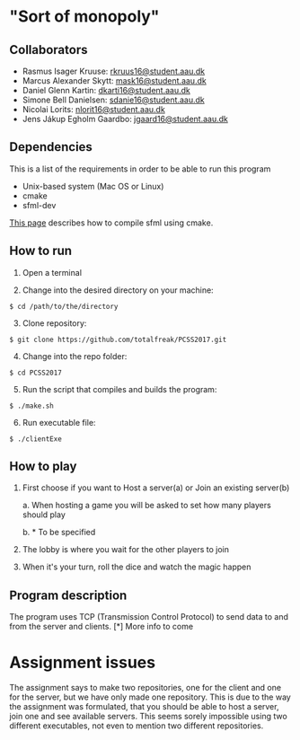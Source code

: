 # "Sort of monopoly"

## Collaborators
- Rasmus Isager Kruuse: rkruus16@student.aau.dk
- Marcus Alexander Skytt: mask16@student.aau.dk
- Daniel Glenn Kartin: dkarti16@student.aau.dk
- Simone Bell Danielsen: sdanie16@student.aau.dk
- Nicolai Lorits: nlorit16@student.aau.dk
- Jens Jákup Egholm Gaardbo: jgaard16@student.aau.dk

## Dependencies

This is a list of the requirements in order to be able to run this program

- Unix-based system (Mac OS or Linux)
- cmake
- sfml-dev

[This page](https://www.sfml-dev.org/tutorials/2.4/compile-with-cmake.php) describes how to compile sfml using cmake.


## How to run
1. Open a terminal

2. Change into the desired directory on your machine:

```$ cd /path/to/the/directory```

3. Clone repository:

```$ git clone https://github.com/totalfreak/PCSS2017.git```

4. Change into the repo folder:

```$ cd PCSS2017```

5. Run the script that compiles and builds the program:

```$ ./make.sh```

6. Run executable file:

```$ ./clientExe```

## How to play

1. First choose if you want to Host a server(a) or Join an existing server(b)

    a. When hosting a game you will be asked to set how many players should play

    b. * To be specified

2. The lobby is where you wait for the other players to join

3. When it's your turn, roll the dice and watch the magic happen

## Program description
The program uses TCP (Transmission Control Protocol) to send data to and from the server and clients.
[*] More info to come

# Assignment issues
The assignment says to make two repositories, one for the client and one for the server, but we have only made one repository.
This is due to the way the assignment was formulated, that you should be able to host a server, join one and 
see available servers. This seems sorely impossible using two different executables, not even to mention two different repositories.
